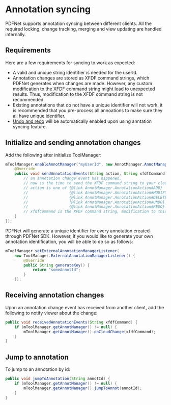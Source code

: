 # Annotation syncing

PDFNet supports annotation syncing between different clients. All the required locking, change tracking, merging and view updating are handled internally.

## Requirements

Here are a few requirements for syncing to work as expected:
- A valid and unique string identifier is needed for the userId.
- Annotation changes are stored as XFDF command strings, which PDFNet generates when changes are made. However, any custom modification to the XFDF command string might lead to unexpected results. Thus, modification to the XFDF command string is not recommended.
- Existing annotations that do not have a unique identifier will not work, it is recommended that you pre-process all annoations to make sure they all have unique identifier.
- [Undo and redo](/android/guides/basics/undo-redo) will be automatically enabled upon using anntation syncing feature.

## Initialize and sending annotation changes

Add the following after initialize ToolManager:
```java
mToolManager.enableAnnotManager("myUserId", new AnnotManager.AnnotManagerListener() {
    @Override
    public void sendAnnotationEvents(String action, String xfdfCommand) {
        // an annotation change event has happened,
        // now is the time to send the XFDF command string to your cloud service
        // action is one of {@link AnnotManager.AnnotationAction#ADD}
        //                  {@link AnnotManager.AnnotationAction#MODIFY}
        //                  {@link AnnotManager.AnnotationAction#DELETE}
        //                  {@link AnnotManager.AnnotationAction#UNDO}
        //                  {@link AnnotManager.AnnotationAction#REDO}
        // xfdfCommand is the XFDF command string, modification to this string is not recommended
    }
});
```

PDFNet will generate a unique identifier for every annotation created through PDFNet SDK. However, if you would like to generate your own annotation identification, you will be able to do so as follows:
```java
mToolManager.setExternalAnnotationManagerListener(
    new ToolManager.ExternalAnnotationManagerListener() {
        @Override
        public String generateKey() {
            return "someAnnotId";
        }
    });
```

## Receiving annotation changes
Upon an annotation change event has received from another client, add the following to notify viewer about the change:
```java
public void receivedAnnotationEvents(String xfdfCommand) {
    if (mToolManager.getAnnotManager() != null) {
        mToolManager.getAnnotManager().onCloudChange(xfdfCommand);
    }
}
```

## Jump to annotation
To jump to an annotation by id:
```java
public void jumpToAnnotation(String annotId) {
    if (mToolManager.getAnnotManager() != null) {
        mToolManager.getAnnotManager().jumpToAnnot(annotId);
    }
}
```
